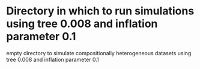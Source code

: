 # Directory in which to run simulations using tree 0.008 and inflation parameter 0.1

empty directory to simulate compositionally heterogeneous datasets using tree 0.008 and inflation parameter 0.1
